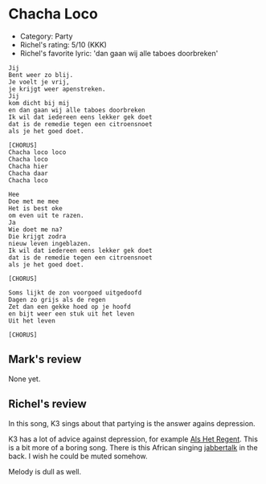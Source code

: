 # Chacha Loco

 * Category: Party
 * Richel's rating: 5/10 (KKK)
 * Richel's favorite lyric: 'dan gaan wij alle taboes doorbreken'

```
Jij
Bent weer zo blij.
Je voelt je vrij,
je krijgt weer apenstreken.
Jij
kom dicht bij mij
en dan gaan wij alle taboes doorbreken
Ik wil dat iedereen eens lekker gek doet
dat is de remedie tegen een citroensnoet
als je het goed doet.

[CHORUS]
Chacha loco loco
Chacha loco
Chacha hier
Chacha daar
Chacha loco

Hee
Doe met me mee
Het is best oke
om even uit te razen.
Ja
Wie doet me na?
Die krijgt zodra
nieuw leven ingeblazen.
Ik wil dat iedereen eens lekker gek doet
dat is de remedie tegen een citroensnoet
als je het goed doet.

[CHORUS]

Soms lijkt de zon voorgoed uitgedoofd
Dagen zo grijs als de regen
Zet dan een gekke hoed op je hoofd
en bijt weer een stuk uit het leven
Uit het leven 

[CHORUS]
```

## Mark's review

None yet.

## Richel's review

In this song, K3 sings about that partying is the answer agains depression.

K3 has a lot of advice against depression, for example [Als Het Regent](AlsHetRegent.md).
This is a bit more of a boring song. There is this African 
singing [jabbertalk](Jabbertalk.md) in the back. I wish he could be muted somehow.

Melody is dull as well.
